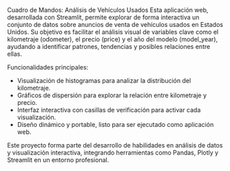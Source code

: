 Cuadro de Mandos: Análisis de Vehículos Usados
Esta aplicación web, desarrollada con Streamlit, permite explorar de forma interactiva un conjunto de datos sobre anuncios de venta de vehículos usados en Estados Unidos. Su objetivo es facilitar el análisis visual de variables clave como el kilometraje (odometer), el precio (price) y el año del modelo (model_year), ayudando a identificar patrones, tendencias y posibles relaciones entre ellas.

Funcionalidades principales:
- Visualización de histogramas para analizar la distribución del kilometraje.
- Gráficos de dispersión para explorar la relación entre kilometraje y precio.
- Interfaz interactiva con casillas de verificación para activar cada visualización.
- Diseño dinámico y portable, listo para ser ejecutado como aplicación web.

Este proyecto forma parte del desarrollo de habilidades en análisis de datos y visualización interactiva, integrando herramientas como Pandas, Plotly y Streamlit en un entorno profesional.
